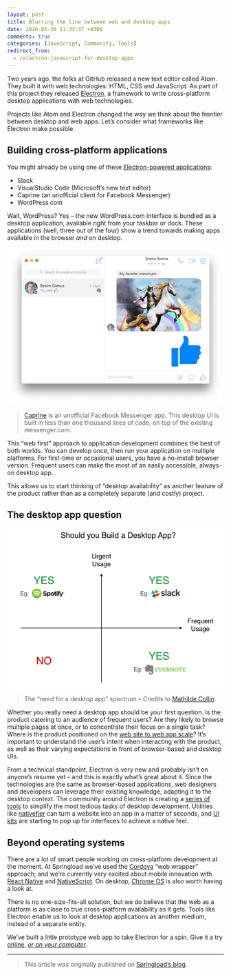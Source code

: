 ```yaml
---
layout: post
title: Blurring the line between web and desktop apps
date: 2016-05-30 11:33:37 +0300
comments: true
categories: [JavaScript, Community, Tools]
redirect_from:
  - /electron-javascript-for-desktop-apps
---
```


Two years ago, the folks at GitHub released a new text editor called Atom. They built it with web technologies: HTML, CSS and JavaScript. As part of this project they released [Electron](http://electron.atom.io/), a framework to write cross-platform desktop applications with web technologies.

Projects like Atom and Electron changed the way we think about the frontier between desktop and web apps. Let’s consider what frameworks like Electron make possible.

<!-- more -->

## Building cross-platform applications

You might already be using one of these [Electron-powered applications](http://electron.atom.io/#built-on-electron):

- Slack
- VisualStudio Code (Microsoft’s new text editor)
- Caprine (an unofficial client for Facebook Messenger)
- WordPress.com

Wait, WordPress? Yes – the new WordPress.com interface is bundled as a desktop application, available right from your taskbar or dock. These applications (well, three out of the four) show a trend towards making apps available in the browser _and_ on desktop.

[![Screenshot of Caprine, a Facebook Messenger client built with Electron](/images/caprine-screenshot.png)](/images/caprine-screenshot.png)

> [Caprine](https://github.com/sindresorhus/caprine) is an unofficial Facebook Messenger app. This desktop UI is built in less than one thousand lines of code, on top of the existing messenger.com.

This “web first” approach to application development combines the best of both worlds. You can develop once, then run your application on multiple platforms. For first-time or occasional users, you have a no-install browser version. Frequent users can make the most of an easily accessible, always-on desktop app.

This allows us to start thinking of “desktop availability” as another feature of the product rather than as a completely separate (and costly) project.

## The desktop app question

[![Diagram of the need for a desktop app, with four quadrants, depending on usage urgency and frequency. The answer is "YES" for apps like Spotify, Slack, Evernote](/images/desktop-need-spetctrum.png)](/images/desktop-need-spetctrum.png)

> The “need for a desktop app” spectrum – Credits to [Mathilde Collin](https://medium.com/@collinmathilde/why-desktop-apps-are-making-a-comeback-5b4eb0427647).

Whether you really need a desktop app should be your first question. Is the product catering to an audience of frequent users? Are they likely to browse multiple pages at once, or to concentrate their focus on a single task? Where is the product positioned on the [web site to web app scale](https://medium.com/@jaredstanley/dont-call-it-a-website-aae07340ecc1)? It’s important to understand the user’s intent when interacting with the product, as well as their varying expectations in front of browser-based and desktop UIs.

From a technical standpoint, Electron is very new and probably isn’t on anyone’s resume yet – and this is exactly what’s great about it. Since the technologies are the same as browser-based applications, web designers and developers can leverage their existing knowledge, adapting it to the desktop context. The community around Electron is creating a [series of tools](https://github.com/sindresorhus/awesome-electron) to simplify the most tedious tasks of desktop development. Utilities like [nativefier](https://github.com/jiahaog/nativefier) can turn a website into an app in a matter of seconds, and [UI kits](http://photonkit.com/) are starting to pop up for interfaces to achieve a native feel.

## Beyond operating systems

There are a lot of smart people working on cross-platform development at the moment. At Springload we’ve used the [Cordova](https://cordova.apache.org/) “web wrapper” approach; and we’re currently very excited about mobile innovation with [React Native](https://facebook.github.io/react-native/) and [NativeScript](https://www.nativescript.org/). On desktop, [Chrome OS](https://en.wikipedia.org/wiki/Chrome_OS) is also worth having a look at.

There is no one-size-fits-all solution, but we do believe that the web as a platform is as close to true cross-platform availability as it gets. Tools like Electron enable us to look at desktop applications as another medium, instead of a separate entity.

We’ve built a little prototype web app to take Electron for a spin. Give it a try [online](https://thibaudcolas.github.io/react-d3-electron/), [_or on your computer_](https://github.com/thibaudcolas/react-d3-electron/releases).

---

> This article was originally published on [Springload’s blog](https://www.springload.co.nz/blog/blurring-line-between-web-and-desktop-apps/).

